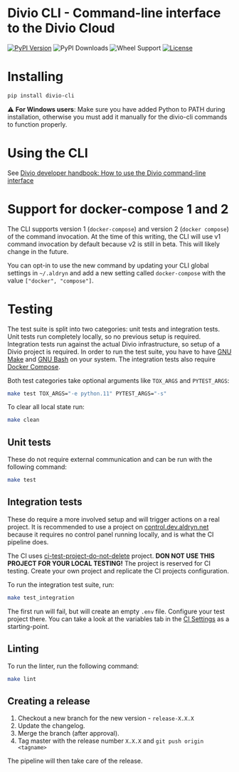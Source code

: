 Divio CLI - Command-line interface to the Divio Cloud
=====================================================

[![PyPI Version](https://img.shields.io/pypi/v/divio-cli.svg)](https://pypi.python.org/pypi/divio-cli)
![PyPI Downloads](https://img.shields.io/pypi/dm/divio-cli.svg)
![Wheel Support](https://img.shields.io/pypi/wheel/divio-cli.svg)
[![License](https://img.shields.io/pypi/l/divio-cli.svg)](https://github.com/divio/divio-cli/blob/master/LICENSE.txt)

# Installing

```bash
pip install divio-cli
```

⚠️ **For Windows users**: Make sure you have added Python to PATH during installation, otherwise you must add it manually for the divio-cli commands to function properly.

# Using the CLI

See [Divio developer handbook: How to use the Divio command-line interface](https://docs.divio.com/en/latest/how-to/local-cli/)


# Support for docker-compose 1 and 2

The CLI supports version 1 (`docker-compose`) and version 2 (`docker compose`) of the command invocation. At the time of this writing, the CLI will use v1 command invocation by default because v2 is still in beta. This will likely change in the future.

You can opt-in to use the new command by updating your CLI global settings in `~/.aldryn` and add a new setting called `docker-compose` with the value `["docker", "compose"]`.


# Testing

The test suite is split into two categories: unit tests and integration tests. Unit tests run completely locally, so no previous setup is required. Integration tests run against the actual Divio infrastructure, so setup of a Divio project is required.
In order to run the test suite, you have to have [GNU Make](https://www.gnu.org/software/make/) and [GNU Bash](https://www.gnu.org/software/bash/) on your system. The integration tests also require [Docker Compose](https://docs.docker.com/compose/).

Both test categories take optional arguments like `TOX_ARGS` and `PYTEST_ARGS`:

```bash
make test TOX_ARGS="-e python.11" PYTEST_ARGS="-s"
```

To clear all local state run:

```bash
make clean
```

## Unit tests

These do not require external communication and can be run with the following command:

```bash
make test
```

## Integration tests

These do require a more involved setup and will trigger actions on a real project.
It is recommended to use a project on [control.dev.aldryn.net](https://control.dev.aldryn.net/) because it requires no control panel running locally, and is what the CI pipeline does.

The CI uses [ci-test-project-do-not-delete](https://control.dev.aldryn.net/o/crce57yucffnjhb63yldeohmru/app/nxldpjkvbzggzh6xzvkqv4j3je/) project.
**DON NOT USE THIS PROJECT FOR YOUR LOCAL TESTING!** The project is reserved for CI testing. Create your own project and replicate the CI projects configuration.

To run the integration test suite, run:

```bash
make test_integration
```

The first run will fail, but will create an empty `.env` file. Configure your test project there.
You can take a look at the variables tab in the [CI Settings](https://gitlab.com/divio/cloud/control-panel/-/settings/ci_cd) as a starting-point.

## Linting

To run the linter, run the following command:

```bash
make lint
```

## Creating a release

1. Checkout a new branch for the new version - `release-X.X.X`
2. Update the changelog.
3. Merge the branch (after approval).
4. Tag master with the release number `X.X.X` and `git push origin <tagname>`

The pipeline will then take care of the release.

